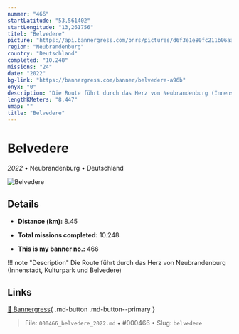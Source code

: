 ```yaml
---
nummer: "466"
startLatitude: "53,561402"
startLongitude: "13,261756"
titel: "Belvedere"
picture: "https://api.bannergress.com/bnrs/pictures/d6f3e1e80fc211b06aa34bcc8e4b25cc"
region: "Neubrandenburg"
country: "Deutschland"
completed: "10.248"
missions: "24"
date: "2022"
bg-link: "https://bannergress.com/banner/belvedere-a96b"
onyx: "0"
description: "Die Route führt durch das Herz von Neubrandenburg (Innenstadt, Kulturpark und Belvedere)"
lengthKMeters: "8,447"
umap: ""
title: "Belvedere"
---
```

# Belvedere

*2022* • Neubrandenburg • Deutschland

![Belvedere](https://api.bannergress.com/bnrs/pictures/d6f3e1e80fc211b06aa34bcc8e4b25cc)

## Details
- **Distance (km):** 8.45

- **Total missions completed:** 10.248
- **This is my banner no.:** 466


!!! note "Description"
    Die Route führt durch das Herz von Neubrandenburg (Innenstadt, Kulturpark und Belvedere)



## Links
[🔗 Bannergress](https://bannergress.com/banner/belvedere-a96b){ .md-button .md-button--primary }



> File: `000466_belvedere_2022.md` • #000466 • Slug: `belvedere`
